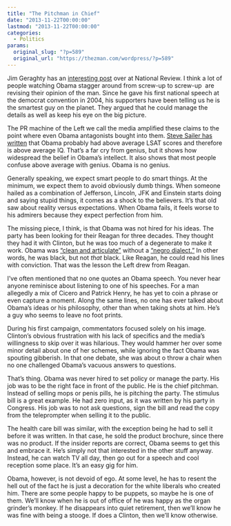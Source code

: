 ```yaml
---
title: "The Pitchman in Chief"
date: "2013-11-22T00:00:00"
lastmod: "2013-11-22T00:00:00"
categories:
  - Politics
params:
  original_slug: "?p=589"
  original_url: "https://thezman.com/wordpress/?p=589"
---
```


Jim Geraghty has an <a
href="http://www.nationalreview.com/campaign-spot/364594/so-just-what-it-you-do-here-mr-president-jim-geraghty"
rel="noopener" target="_blank">interesting post</a> over at National
Review. I think a lot of people watching Obama stagger around from
screw-up to screw-up  are revising their opinion of the man. Since he
gave his first national speech at the democrat convention in 2004, his
supporters have been telling us he is the smartest guy on the planet.
They argued that he could manage the details as well as keep his eye on
the big picture.

The PR machine of the Left we call the media amplified these claims to
the point where even Obama antagonists bought into them.
<a href="http://isteve.blogspot.com/2013/05/obamas-lsat-score.html"
rel="noopener" target="_blank">Steve Sailer has written</a> that Obama
probably had above average LSAT scores and therefore is above average
IQ. That’s a far cry from genius, but it shows how widespread the belief
in Obama’s intellect. It also shows that most people confuse above
average with genius. Obama is no genius.

Generally speaking, we expect smart people to do smart things. At the
minimum, we expect them to avoid obviously dumb things. When someone
hailed as a combination of Jefferson, Lincoln, JFK and Einstein starts
doing and saying stupid things, it comes as a shock to the believers.
It’s that old saw about reality versus expectations. When Obama fails,
it feels worse to his admirers because they expect perfection from him.

The missing piece, I think, is that Obama was not hired for his ideas.
The party has been looking for their Reagan for three decades. They
thought they had it with Clinton, but he was too much of a degenerate to
make it work. Obama was
<a href="http://www.cnn.com/2007/POLITICS/01/31/biden.obama/"
rel="noopener" target="_blank">“clean and articulate”</a> without a <a
href="http://politicalticker.blogs.cnn.com/2010/01/09/reid-apology-for-negro-dialect-comment/"
rel="noopener" target="_blank">“negro dialect.”</a> In other words, he
was black, but not *that* black. Like Reagan, he could read his lines
with conviction. That was the lesson the Left drew from Reagan.

I’ve often mentioned that no one quotes an Obama speech. You never hear
anyone reminisce about listening to one of his speeches. For a man
allegedly a mix of Cicero and Patrick Henry, he has yet to coin a phrase
or even capture a moment. Along the same lines, no one has ever talked
about Obama’s ideas or his philosophy, other than when taking shots at
him. He’s a guy who seems to leave no foot prints.

During his first campaign, commentators focused solely on his image.
Clinton’s obvious frustration with his lack of specifics and the media’s
willingness to skip over it was hilarious. They would hammer her over
some minor detail about one of her schemes, while ignoring the fact
Obama was spouting gibberish. In that one debate, she was about o throw
a chair when no one challenged Obama’s vacuous answers to questions.

That’s thing. Obama was never hired to set policy or manage the party.
His job was to be the right face in front of the public. He is the chief
pitchman. Instead of selling mops or penis pills, he is pitching the
party. The stimulus bill is a great example. He had zero input, as it
was written by his party in Congress. His job was to not ask questions,
sign the bill and read the copy from the teleprompter when selling it to
the public.

The health care bill was similar, with the exception being he had to
sell it before it was written. In that case, he sold the product
brochure, since there was no product. If the insider reports are
correct, Obama seems to get this and embrace it. He’s simply not that
interested in the other stuff anyway. Instead, he can watch TV all day,
then go out for a speech and cool reception some place. It’s an easy gig
for him.

Obama, however, is not devoid of ego. At some level, he has to resent
the hell out of the fact he is just a decoration for the white liberals
who created him. There are some people happy to be puppets, so maybe he
is one of them. We’ll know when he is out of office of he was happy as
the organ grinder’s monkey. If he disappears into quiet retirement, then
we’ll know he was fine with being a stooge. If does a Clinton, then
we’ll know otherwise.
